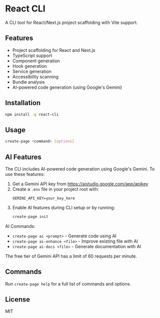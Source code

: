 # React CLI

A CLI tool for React/Next.js project scaffolding with Vite support.

## Features

- Project scaffolding for React and Next.js
- TypeScript support
- Component generation
- Hook generation
- Service generation
- Accessibility scanning
- Bundle analysis
- AI-powered code generation (using Google's Gemini)

## Installation

```bash
npm install -g react-cli
```

## Usage

```bash
create-page <command> [options]
```

## AI Features

The CLI includes AI-powered code generation using Google's Gemini. To use these features:

1. Get a Gemini API key from https://aistudio.google.com/app/apikey
2. Create a `.env` file in your project root with:
   ```
   GEMINI_API_KEY=your_key_here
   ```
3. Enable AI features during CLI setup or by running:
   ```bash
   create-page init
   ```

AI Commands:
- `create-page ai <prompt>` - Generate code using AI
- `create-page ai-enhance <file>` - Improve existing file with AI
- `create-page ai-docs <file>` - Generate documentation with AI

The free tier of Gemini API has a limit of 60 requests per minute.

## Commands

Run `create-page help` for a full list of commands and options.

## License

MIT
